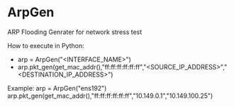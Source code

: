 # ArpGen

ARP Flooding Genrater for network stress test

How to execute in Python:
- arp = ArpGen("<INTERFACE_NAME>")
- arp.pkt_gen(get_mac_addr(),"ff:ff:ff:ff:ff:ff","<SOURCE_IP_ADDRESS>","<DESTINATION_IP_ADDRESS>")

Example:
arp = ArpGen("ens192")
arp.pkt_gen(get_mac_addr(),"ff:ff:ff:ff:ff:ff","10.149.0.1","10.149.100.25")
